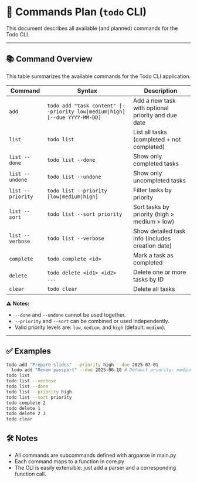 # 🚀 Commands Plan (`todo` CLI)

This document describes all available (and planned) commands for the Todo CLI.

---

## 📚 Command Overview

This table summarizes the available commands for the Todo CLI application.

| Command              | Syntax                                                                 | Description                                                |
|----------------------|------------------------------------------------------------------------|------------------------------------------------------------|
| `add`                | `todo add "task content" [--priority low\|medium\|high] [--due YYYY-MM-DD]` | Add a new task with optional priority and due date    |
| `list`               | `todo list`                                                            | List all tasks (completed + not completed)                 |
| `list --done`        | `todo list --done`                                                     | Show only completed tasks                                  |
| `list --undone`      | `todo list --undone`                                                   | Show only uncompleted tasks                                |
| `list --priority`    | `todo list --priority [low\|medium\|high]`                             | Filter tasks by priority                                   |
| `list --sort`        | `todo list --sort priority`                                            | Sort tasks by priority (high > medium > low)               |
| `list --verbose`     | `todo list --verbose`                                                  | Show detailed task info (includes creation date)           |
| `complete`           | `todo complete <id>`                                                   | Mark a task as completed                                   |
| `delete`             | `todo delete <id1> <id2> ...`                                          | Delete one or more tasks by ID                             |
| `clear`              | `todo clear`                                                           | Delete all tasks                                           |

⚠️ **Notes:**

- `--done` and `--undone` cannot be used together.
- `--priority` and `--sort` can be combined or used independently.
- Valid priority levels are: `low`, `medium`, and `high` (default: `medium`).

---

## ✅ Examples

```bash
todo add "Prepare slides" --priority high --due 2025-07-01
  todo add "Renew passport" --due 2025-06-10 # Default priority: medium
todo list
todo list --verbose
todo list --done
todo list --priority high
todo list --sort priority
todo complete 2
todo delete 1
todo delete 2 3
todo clear
```

## 🛠️ Notes

- All commands are subcommands defined with argparse in main.py
- Each command maps to a function in core.py
- The CLI is easily extensible: just add a parser and a corresponding function call.
